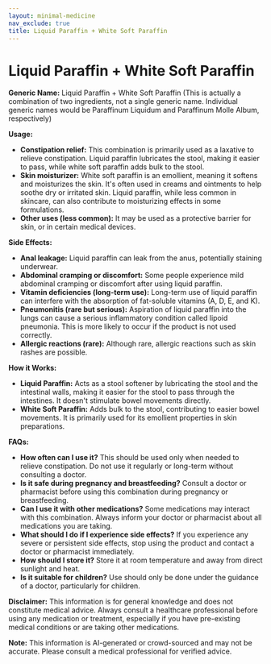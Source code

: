 ```yaml
---
layout: minimal-medicine
nav_exclude: true
title: Liquid Paraffin + White Soft Paraffin
---
```


# Liquid Paraffin + White Soft Paraffin

**Generic Name:** Liquid Paraffin + White Soft Paraffin (This is actually a combination of two ingredients, not a single generic name.  Individual generic names would be Paraffinum Liquidum and Paraffinum Molle Album, respectively)

**Usage:**

* **Constipation relief:** This combination is primarily used as a laxative to relieve constipation.  Liquid paraffin lubricates the stool, making it easier to pass, while white soft paraffin adds bulk to the stool.
* **Skin moisturizer:**  White soft paraffin is an emollient, meaning it softens and moisturizes the skin. It's often used in creams and ointments to help soothe dry or irritated skin.  Liquid paraffin, while less common in skincare, can also contribute to moisturizing effects in some formulations.
* **Other uses (less common):**  It may be used as a protective barrier for skin, or in certain medical devices.


**Side Effects:**

* **Anal leakage:**  Liquid paraffin can leak from the anus, potentially staining underwear.
* **Abdominal cramping or discomfort:** Some people experience mild abdominal cramping or discomfort after using liquid paraffin.
* **Vitamin deficiencies (long-term use):**  Long-term use of liquid paraffin can interfere with the absorption of fat-soluble vitamins (A, D, E, and K).
* **Pneumonitis (rare but serious):** Aspiration of liquid paraffin into the lungs can cause a serious inflammatory condition called lipoid pneumonia. This is more likely to occur if the product is not used correctly.
* **Allergic reactions (rare):** Although rare, allergic reactions such as skin rashes are possible.


**How it Works:**

* **Liquid Paraffin:** Acts as a stool softener by lubricating the stool and the intestinal walls, making it easier for the stool to pass through the intestines. It doesn't stimulate bowel movements directly.
* **White Soft Paraffin:** Adds bulk to the stool, contributing to easier bowel movements. It is primarily used for its emollient properties in skin preparations.


**FAQs:**

* **How often can I use it?**  This should be used only when needed to relieve constipation. Do not use it regularly or long-term without consulting a doctor.
* **Is it safe during pregnancy and breastfeeding?**  Consult a doctor or pharmacist before using this combination during pregnancy or breastfeeding.
* **Can I use it with other medications?** Some medications may interact with this combination. Always inform your doctor or pharmacist about all medications you are taking.
* **What should I do if I experience side effects?** If you experience any severe or persistent side effects, stop using the product and contact a doctor or pharmacist immediately.
* **How should I store it?** Store it at room temperature and away from direct sunlight and heat.
* **Is it suitable for children?**  Use should only be done under the guidance of a doctor, particularly for children.


**Disclaimer:** This information is for general knowledge and does not constitute medical advice. Always consult a healthcare professional before using any medication or treatment, especially if you have pre-existing medical conditions or are taking other medications.


**Note:** This information is AI-generated or crowd-sourced and may not be accurate. Please consult a medical professional for verified advice.